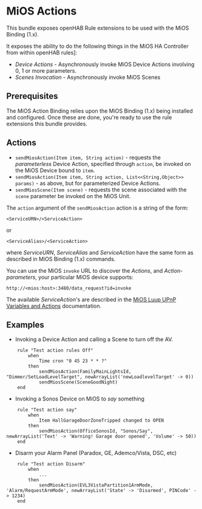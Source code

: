 # MiOS Actions

This bundle exposes openHAB Rule extensions to be used with the MiOS Binding (1.x).

It exposes the ability to do the following things in the MiOS HA Controller from within openHAB rules]:

* _Device Actions_ - Asynchronously invoke MiOS Device Actions involving 0, 1 or more parameters.
* _Scenes Invocation_ - Asynchronously invoke MiOS Scenes

## Prerequisites

The MiOS Action Binding relies upon the MiOS Binding (1.x) being installed and configured.  Once these are done, you're ready to use the rule extensions this bundle provides.

## Actions

* `sendMiosAction(Item item, String action)` - requests the _parameterless_ Device Action, specified through `action`, be invoked on the MiOS Device bound to `item`.
* `sendMiosAction(Item item, String action, List<<String,Object>> params)` - as above, but for parameterized Device Actions.
* `sendMiosScene(Item scene)` - requests the scene associated with the `scene` parameter be invoked on the MiOS Unit.

The `action` argument of the `sendMiosAction` action is a string of the form:

```
<ServiceURN>/<ServiceAction>
```

or

```
<ServiceAlias>/<ServiceAction>
```

where _ServiceURN_, _ServiceAlias_ and _ServiceAction_ have the same form as described in MiOS Binding (1.x) commands.

You can use the MiOS `invoke` URL to discover the _Actions_, and _Action-parameters_, your particular MiOS device supports:
 
```
http://<mios:host>:3480/data_request?id=invoke
```

The available _ServiceAction_'s are described in the [MiOS Luup UPnP Variables and Actions](http://wiki.micasaverde.com/index.php/Luup_UPnP_Variables_and_Actions) documentation.

## Examples

* Invoking a Device Action and calling a Scene to turn off the AV.

```
    rule "Test action rules Off"
        when 
            Time cron "0 45 23 * * ?"
        then
            sendMiosAction(FamilyMainLightsId, "Dimmer/SetLoadLevelTarget", newArrayList('newLoadlevelTarget' -> 0))
            sendMiosScene(SceneGoodNight)
    end
```

* Invoking a Sonos Device on MiOS to _say_ something

```
    rule "Test action say"
        when
            Item HallGarageDoorZoneTripped changed to OPEN
        then
            sendMiosAction(OfficeSonosId, "Sonos/Say", newArrayList('Text' -> 'Warning! Garage door opened', 'Volume' -> 50))
    end
```

* Disarm your Alarm Panel (Paradox, GE, Ademco/Vista, DSC, etc)

```
    rule "Test action Disarm"
        when
            ...
        then
            sendMiosAction(EVL3VistaPartition1ArmMode, 'Alarm/RequestArmMode', newArrayList('State' -> 'Disarmed', PINCode' -> 1234)
    end
```
